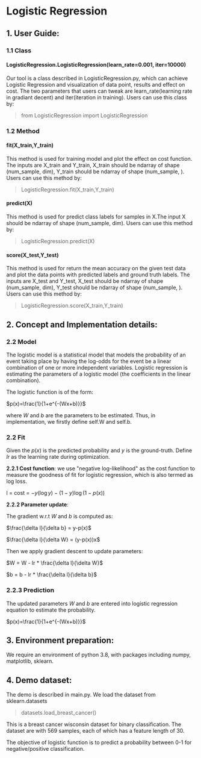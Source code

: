 # Logistic Regression

## 1. User Guide:
### **1.1 Class**
#### LogisticRegression.LogisticRegression(learn_rate=0.001, iter=10000)
Our tool is a class described in LogisticRegression.py, which can achieve Logistic Regression and visualization of data point, results and effect on cost. The two parameters that users can tweak are learn_rate(learning rate in gradiant decent) and iter(iteration in training). Users can use this class by:
>from LogisticRegression import LogisticRegression
### **1.2 Method**
#### fit(X_train,Y_train)
This method is used for training model and plot the effect on cost function. The inputs are X_train and Y_train, X_train should be ndarray of shape (num_sample, dim), Y_train should be ndarray of shape (num_sample, ). Users can use this method by:
>LogisticRegression.fit(X_train,Y_train)
#### predict(X)
This method is used for predict class labels for samples in X.The input X should be ndarray of shape (num_sample, dim). Users can use this method by:
>LogisticRegression.predict(X)
#### score(X_test,Y_test)
This method is used for return the mean accuracy on the given test data and plot the data points with predicted labels and ground truth labels. The inputs are X_test and Y_test, X_test should be ndarray of shape (num_sample, dim), Y_test should be ndarray of shape (num_sample, ). Users can use this method by:
>LogisticRegression.score(X_train,Y_train)
## 2. Concept and Implementation details:

### **2.2 Model**

The logistic model is a statistical model that models the probability of an event taking place by having the log-odds for the event be a linear combination of one or more independent variables. Logistic regression is estimating the parameters of a logistic model (the coefficients in the linear combination).

The logistic function is of the form:

$p(x)=\frac{1}{1+e^{-(Wx+b)}}$ 

where $W$ and $b$ are the parameters to be estimated. Thus, in implementation, we firstly define self.W and self.b.

### **2.2 Fit**
Given the $p(x)$ is the predicted probability and $y$ is the ground-truth. Define $lr$ as the learning rate during optimization.

**2.2.1 Cost function**: we use "negative log-likelihood" as the cost function to measure the goodness of fit for logistic regression, which is also termed as log loss.

l = cost = $-y(\log y) - (1-y)\log(1-p(x))$

**2.2.2 Parameter update**:


The gradient w.r.t $W$ and $b$ is computed as:

$\frac{\delta l}{\delta b}  = y-p(x)$

$\frac{\delta l}{\delta W}  = (y-p(x))x$

Then we apply gradient descent to update parameters:

$W = W - lr * \frac{\delta l}{\delta W}$

$b = b - lr * \frac{\delta l}{\delta b}$

### **2.2.3 Prediction**
The updated parameters $W$ and $b$ are entered into logistic regression equation to estimate the probability.

$p(x)=\frac{1}{1+e^{-(Wx+b)}}$ 


## 3. Environment preparation:

We require an environment of python 3.8, with packages including numpy, matplotlib, sklearn.


## 4. Demo dataset:

The demo is described in main.py. We load the dataset from sklearn.datasets

> datasets.load_breast_cancer()

This is a breast cancer wisconsin dataset for binary classification. The dataset are with 569 samples, each of which has a feature length of 30. 

The objective of logistic function is to predict a probability between 0-1 for negative/positive classification.
